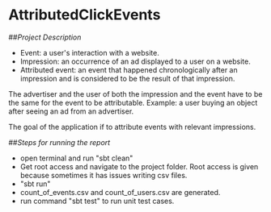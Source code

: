 # AttributedClickEvents

##*Project Description*
- Event: a user's interaction with a website.
- Impression: an occurrence of an ad displayed to a user on a website.
- Attributed event: an event that happened chronologically after an impression and is considered to be the result of that impression.

The advertiser and the user of both the impression and the event have to be the same for the event to be attributable. Example: a user buying an object after seeing an ad from an advertiser.

 

The goal of the application if to attribute events with relevant impressions.

##*Steps for running the report*

- open terminal and run "sbt clean"
- Get root access and navigate to the project folder. Root access is given because sometimes it has issues writing csv files.
- "sbt run"
- count_of_events.csv and count_of_users.csv are generated.
- run command "sbt test" to run unit test cases.


